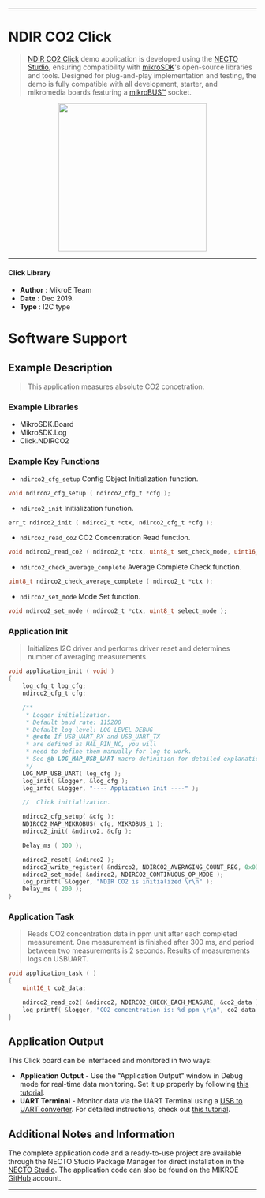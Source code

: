 
---
# NDIR CO2 Click

> [NDIR CO2 Click](https://www.mikroe.com/?pid_product=MIKROE-3134) demo application is developed using
the [NECTO Studio](https://www.mikroe.com/necto), ensuring compatibility with [mikroSDK](https://www.mikroe.com/mikrosdk)'s
open-source libraries and tools. Designed for plug-and-play implementation and testing, the demo is fully compatible with
all development, starter, and mikromedia boards featuring a [mikroBUS&trade;](https://www.mikroe.com/mikrobus) socket.

<p align="center">
  <img src="https://www.mikroe.com/?pid_product=MIKROE-3134&image=1" height=300px>
</p>

---

#### Click Library

- **Author**        : MikroE Team
- **Date**          : Dec 2019.
- **Type**          : I2C type

# Software Support

## Example Description

> This application measures absolute CO2 concetration.

### Example Libraries

- MikroSDK.Board
- MikroSDK.Log
- Click.NDIRCO2

### Example Key Functions

- `ndirco2_cfg_setup` Config Object Initialization function. 
```c
void ndirco2_cfg_setup ( ndirco2_cfg_t *cfg );
``` 
 
- `ndirco2_init` Initialization function. 
```c
err_t ndirco2_init ( ndirco2_t *ctx, ndirco2_cfg_t *cfg );
```

- `ndirco2_read_co2` CO2 Concentration Read function. 
```c
void ndirco2_read_co2 ( ndirco2_t *ctx, uint8_t set_check_mode, uint16_t *output_data );
```
 
- `ndirco2_check_average_complete` Average Complete Check function. 
```c
uint8_t ndirco2_check_average_complete ( ndirco2_t *ctx );
```

- `ndirco2_set_mode` Mode Set function. 
```c
void ndirco2_set_mode ( ndirco2_t *ctx, uint8_t select_mode );
```

### Application Init

> Initializes I2C driver and performs driver reset and determines
> number of averaging measurements.

```c
void application_init ( void )
{
    log_cfg_t log_cfg;
    ndirco2_cfg_t cfg;

    /** 
     * Logger initialization.
     * Default baud rate: 115200
     * Default log level: LOG_LEVEL_DEBUG
     * @note If USB_UART_RX and USB_UART_TX 
     * are defined as HAL_PIN_NC, you will 
     * need to define them manually for log to work. 
     * See @b LOG_MAP_USB_UART macro definition for detailed explanation.
     */
    LOG_MAP_USB_UART( log_cfg );
    log_init( &logger, &log_cfg );
    log_info( &logger, "---- Application Init ----" );

    //  Click initialization.

    ndirco2_cfg_setup( &cfg );
    NDIRCO2_MAP_MIKROBUS( cfg, MIKROBUS_1 );
    ndirco2_init( &ndirco2, &cfg );

    Delay_ms ( 300 );

    ndirco2_reset( &ndirco2 );
    ndirco2_write_register( &ndirco2, NDIRCO2_AVERAGING_COUNT_REG, 0x03 );
    ndirco2_set_mode( &ndirco2, NDIRCO2_CONTINUOUS_OP_MODE );
    log_printf( &logger, "NDIR CO2 is initialized \r\n" );
    Delay_ms ( 200 );
}
```

### Application Task

> Reads CO2 concentration data in ppm unit after each completed measurement.
> One measurement is finished after 300 ms, and period between two measurements is 2 seconds.
> Results of measurements logs on USBUART.

```c
void application_task ( )
{
    uint16_t co2_data;

    ndirco2_read_co2( &ndirco2, NDIRCO2_CHECK_EACH_MEASURE, &co2_data );
    log_printf( &logger, "CO2 concentration is: %d ppm \r\n", co2_data );
}
```

## Application Output

This Click board can be interfaced and monitored in two ways:
- **Application Output** - Use the "Application Output" window in Debug mode for real-time data monitoring.
Set it up properly by following [this tutorial](https://www.youtube.com/watch?v=ta5yyk1Woy4).
- **UART Terminal** - Monitor data via the UART Terminal using
a [USB to UART converter](https://www.mikroe.com/click/interface/usb?interface*=uart,uart). For detailed instructions,
check out [this tutorial](https://help.mikroe.com/necto/v2/Getting%20Started/Tools/UARTTerminalTool).

## Additional Notes and Information

The complete application code and a ready-to-use project are available through the NECTO Studio Package Manager for 
direct installation in the [NECTO Studio](https://www.mikroe.com/necto). The application code can also be found on
the MIKROE [GitHub](https://github.com/MikroElektronika/mikrosdk_click_v2) account.

---
